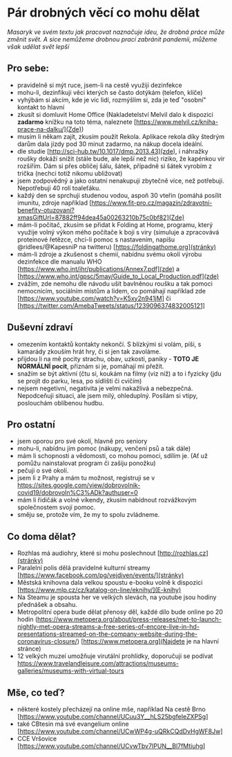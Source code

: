 # Pár drobných věcí co mohu dělat

_Masaryk ve svém textu jak pracovat naznačuje ideu, že drobná práce může změnit svět. A sice nemůžeme drobnou prací zabránit pandemii, můžeme však udělat svět lepší_

## Pro sebe:
- pravidelně si mýt ruce, jsem-li na cestě využiji dezinfekce
- mohu-li, dezinfikuji věci kterých se často dotýkám (telefon, klíče)
- vyhýbám si akcím, kde je víc lidí, rozmýšlím si, zda je teď "osobní" kontakt to hlavní
- zkusít si domluvit Home Office (Nakladetelství Melvil dalo k dispozici **zadarmo** knížku na toto téma, naleznete [https://www.melvil.cz/kniha-prace-na-dalku/](Zde))
- musím li někam zajít, zkusím použít Rekola. Aplikace rekola díky štedrým darům dala jízdy pod 30 minut zadarmo, na nákup docela ideální.
- dle studie [http://sci-hub.tw/10.1017/dmp.2013.43](zde), i náhražky roušky dokáží snížit (stále bude, ale lepší než nic) riziko, že kapénkou vir rozšířím. Dám si přes obličej šálu, šátek, případně si šátek vyrobím z trička (nechci totiž nikomu ubližovat)
- jsem zodpovědný a jako ostatní nenakupuji zbytečně více, než potřebuji. Nepotřebuji 40 rolí toaleťáku.
- každý den se sprchuji studenou vodou, aspoň 30 vteřin (pomáhá posílit imunitu, zdroje například [https://www.fit-pro.cz/magazin/zdravotni-benefity-otuzovani?xmasGiftUrl=87882ff94dea45a00263210b75c0bf82](Zde)
- mám-li počítač, zkusím se přidat k Folding at Home, programu, který využije volný výkon mého počítače k boji  s viry (simuluje a zpracovává proteinové řetězce, chci-li pomoc s nastavením, napíšu @ridlees/@KapesniP na twitteru) [https://foldingathome.org](stránky)
- mám-li zdroje a zkušenost s chemií, nabídnu svému okolí výrobu dezinfekce dle manualu WHO [https://www.who.int/ihr/publications/Annex7.pdf](zde) a [https://www.who.int/gpsc/5may/Guide_to_Local_Production.pdf](zde)
- zvážím, zde nemohu dle návodu ušít bavlněnou roušku a tak pomoci nemocnicím, sociálním místům a lidem, co pomáhají například zde [https://www.youtube.com/watch?v=K5xy2n941jM] či [https://twitter.com/AmebaTweets/status/1239096374832005121]


## Duševní zdraví
- omezením kontaktů kontakty nekončí. S blízkými si volám, píši, s kamarády zkouším hrát hry, či si jen tak zavoláme.
- přijdou li na mě pocity strachu, obav, uzkosti, paniky - **TOTO JE NORMÁLNÍ pocit**, přiznám si je, pomáhají mi přežít.
- snažím se být aktivní (čtu si, koukám na filmy (viz níž) a to i fyzicky (jdu se projít do parku, lesa, po sídlišti či cvičím)
- nejsem negetivní, negativita je velmi nakažlivá a nebezpečná. Nepodceňuji situaci, ale jsem milý, ohleduplný. Posílám si vtipy, poslouchám oblíbenou hudbu.

## Pro ostatní
- jsem oporou pro své okolí, hlavně pro seniory
- mohu-li, nabídnu jim pomoc (nákupy, venčení psů a tak dále)
- mám li schopnosti a vědomosti, co mohou pomoci, sdílím je. (Ať už pomůžu nainstalovat program či zašiju ponožku)
- pečuji o své okolí.
- jsem li z Prahy a mám tu možnost, registruji se v https://sites.google.com/view/dobrovolnik-covid19/dobrovoln%C3%ADk?authuser=0
- mám li řidičák a volné víkendy, zkusím nabídnout rozvážkovým společnostem svojí pomoc.
- směju se, protože vím, že my to spolu zvládneme.

## Co doma dělat? 
- Rozhlas má audiohry, které si mohu poslechnout [http://rozhlas.cz](stránky)
- Paralelní polis dělá pravidelné kulturní streamy [https://www.facebook.com/pg/vejdiven/events/](stránky)
- Městská knihovna dala velkou spoustu e-booku volně k dispozici [https://www.mlp.cz/cz/katalog-on-line/eknihy/](E-knihy)
- Na Steamu je spousta her ve velkých slevách, na youtube jsou hodiny přednášek a obsahu.
- Metropolitní opera bude dělat přenosy děl, každé dílo bude online po 20 hodin (https://www.metopera.org/about/press-releases/met-to-launch-nightly-met-opera-streams-a-free-series-of-encore-live-in-hd-presentations-streamed-on-the-company-website-during-the-coronavirus-closure/) [https://www.metopera.org](Najdete je na hlavní stránce)
- 12 velkých muzeí umožňuje virutální prohlídky, doporučuji se podívat https://www.travelandleisure.com/attractions/museums-galleries/museums-with-virtual-tours

## Mše, co teď?
- některé kostely přecházejí na online mše, například Na cestě Brno [https://www.youtube.com/channel/UCuu3Y__hLS25bgfeIeZXPSg]
- také CBtesin má své evangelium online [https://www.youtube.com/channel/UCwWP4g-uQRkCQdDvHgWF8Jw]
- CCE Vršovice [https://www.youtube.com/channel/UCvwTbv7IPUN__Bl7fMtiuhg]

